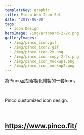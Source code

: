 ```yaml
---
templateKey: graphic
title: Pinco Web Icon Set
date: '2018-06-08'
tags:
  - Icon Design
heroImage: /img/artboard-2-2x.png
galleryImages:
  - /img/pinco_icon.gif
  - /img/pinco_icon2.gif
  - /img/pinco_icon-2x.png
  - /img/pinco_icon-copy-2-2x.png
  - /img/pinco_icon_mockup1.png
  - /img/pinco_icon_mockup2.png
---
```

為Pinco品刻客製化繪製的一套Icon。

<br/>

Pinco customized icon design.

<br/>

## https://www.pinco.fit/
